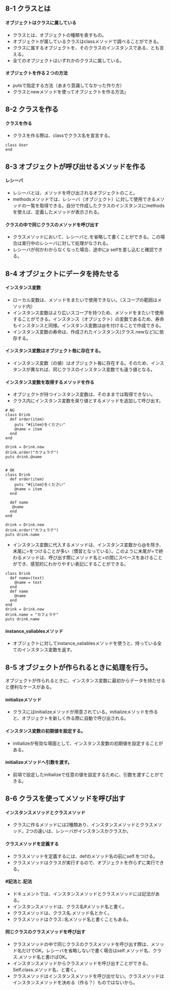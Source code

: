 ## 8-1 クラスとは
#### オブジェクトはクラスに属している
- クラスとは、オブジェクトの種類を表すもの。
- オブジェクトが属しているクラスはclassメソッドで調べることができる。
- クラスに属するオブジェクトを、そのクラスのインスタンスである、とも言える。
- 全てのオブジェクトはいずれかのクラスに属している。
#### オブジェクトを作る２つの方法
- putsで指定する方法（あまり意識してなかった作り方）
- クラスとnewメソッドを使ってオブジェクトを作る方法」

## 8-2 クラスを作る
#### クラスを作る
- クラスを作る際は、classでクラス名を宣言する。
```
class User
end
```
## 8-3 オブジェクトが呼び出せるメソッドを作る
#### レシーバ
- レシーバとは、メソッドを呼び出されるオブジェクトのこと。
- methodsメソッドでは、レシーバ（オブジェクト）に対して使用できるメソッドの一覧を取得できる。自分で作成したクラスのインスタンスにmethodsを使えば、定義したメソッドが表示される。 
#### クラスの中で同じクラスのメソッドを呼び出す
- クラスメソッドにおいて、レシーバと.を省略して書くことができる。この場合は実行中のレシーバに対して処理がなされる。
- レシーバが何かわからなくなった場合、途中にp selfを差し込むと確認できる。

## 8-4 オブジェクトにデータを持たせる
#### インスタンス変数
- ローカル変数は、メソッドをまたいで使用できない。（スコープの範囲はメソッド内）
- インスタンス変数はより広いスコープを持つため、メソッドをまたいで使用することができる。インスタンス（オブジェクト）の変数であるため、寿命もインスタンスと同様。インスタンス変数は@を付けることで作成できる。
- インスタンス変数の寿命は、作成されたインスタンス(クラス.newなど)に依存する。
#### インスタンス変数はオブジェクト毎に存在する。
-  インスタンス変数（の値）はオブジェクト毎に存在する。そのため、インスタンスが異なれば、同じクラスのインスタンス変数でも違う値となる。
#### インスタンス変数を取得するメソッドを作る
- オブジェクトが持つインスタンス変数は、そのままでは取得できない。
- クラス内にインスタンス変数を戻り値とするメソッドを追加して呼び出す。
```
# NG
class Drink
  def order(item)
    puts "#{item}をください"
    @name = item
  end
end

drink = Drink.new
drink.order("カフェラテ")
puts drink.@name


# OK
class Drink
  def order(item)
    puts "#{item}をください"
    @name = item
  end
  
  def name
   @name
  end
end

drink = Drink.new
drink.order("カフェラテ")
puts drink.name

```
- インスタンス変数に代入するメソッドは、インスタンス変数から@を除き、末尾に=をつけることが多い（慣習となっている）。このように末尾が=で終わるメソッドは、呼び出す際にメソッド名と=の間にスペースをあけることができ、感覚的にわかりやすい表記にすることができる。
```
class Drink
  def name=(text)
    @name = text
  end
  def name
    @name
  end
end
drink = Drink.new
drink.name = "カフェラテ"
puts drink.name
```

#### instance_valiablesメソッド
- オブジェクトに対してinstance_valiablesメソッドを使うと、持っている全てのインスタンス変数を返す。

## 8-5 オブジェクトが作られるときに処理を行う。
オブジェクトが作られるときに、インスタンス変数に最初からデータを持たせると便利なケースがある。
#### initializeメソッド 
- クラスにはinitializeメソッドが用意されている。initializeメソッドを作ると、オブジェクトを新しく作る際に自動で呼び出される。
#### インスタンス変数の初期値を設定する。
- initializeが有効な場面として、インスタンス変数の初期値を設定することがある。
#### initializeメソッドへ引数を渡す。
- 前項で設定したinitializeで任意の値を設定するために、引数を渡すことができる。
## 8-6 クラスを使ってメソッドを呼び出す
#### インスタンスメソッドとクラスメソッド
- クラスに作るメソッドには2種類あり、インスタンスメソッドとクラスメソッド。2つの違いは、レシーバがインスタンスかクラスか。
#### クラスメソッドを定義する
- クラスメソッドを定義するには、defのメソッド名の前にself.をつける。
- クラスメソッドはクラスが実行するので、オブジェクトを作らずに実行できる。
#### #記法と.記法
- ドキュメントでは、インスタンスメソッドとクラスメソッドには記法がある。
- インスタンスメソッドは、クラス名#メソッド名と書く。
- クラスメソッドは、クラス名.メソッド名とかく。
- クラスメソッドはクラス::名メソッド名と書くこともある。
#### 同じクラスのクラスメソッドを呼び出す
- クラスメソッドの中で同じクラスのクラスメソッドを呼び出す際は、メソッド名だけでOK。レシーバを省略しないで書く場合はself.メソッド名、クラス.メソッド名と書けばOK。
- インスタンスメソッドからクラスメソッドを呼び出すことができる。Self.class.メソッド名、と書く。
- クラスメソッドはインスタンスメソッドを呼び出せない。クラスメソッドはインスタンスメソッドを決める（作る？）ものではないから。
